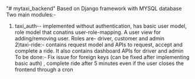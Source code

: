 "# mytaxi_backend" 
Based on Django framework with MYSQL database
Two main modules:-
1) taxi_auth-- implemented without authentication, has basic user model, role model that conatins user-role-mapping. A user view for adding/removing user. Roles are- driver, customer and admin  
2)taxi-ride:- contains request model and APIs to request, accept and complete a ride. It also contains dashboard APIs for driver and admin    
To be done:- Fix issue for foreign keys (can be fixed after implementing basic auth) , complete ride after 5 minutes even if the user closes the frontend through a cron   
 
